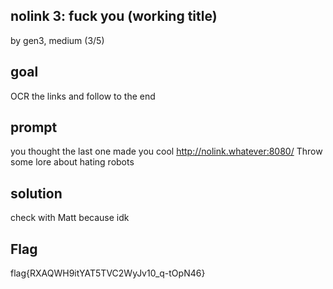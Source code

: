## nolink 3: fuck you (working title)
by gen3, medium (3/5)

## goal
OCR the links and follow to the end

## prompt
you thought the last one made you cool http://nolink.whatever:8080/
Throw some lore about hating robots

## solution
check with Matt because idk

## Flag
flag{RXAQWH9itYAT5TVC2WyJv10_q-tOpN46}
